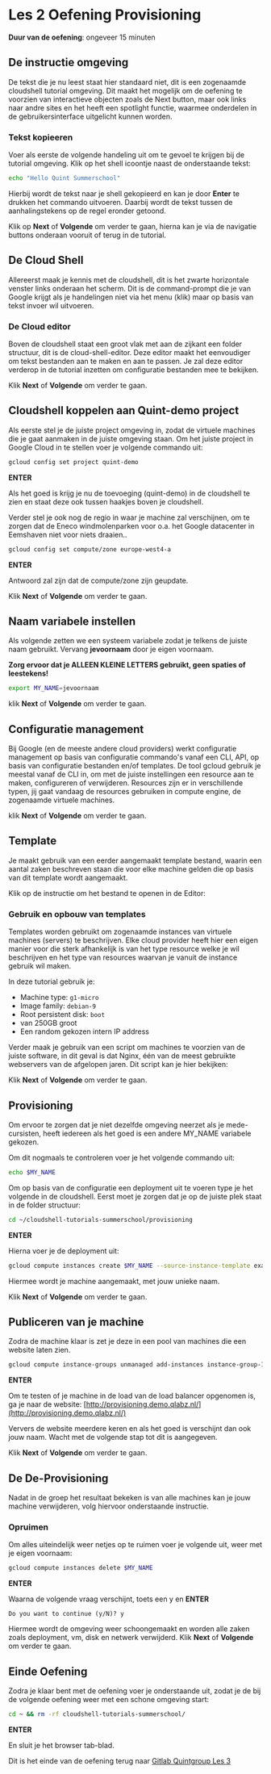 # Les 2 Oefening Provisioning
<walkthrough-directive-name name="Markus Keuter">
</walkthrough-directive-name>

**Duur van de oefening**: ongeveer 15 minuten
## De instructie omgeving
De tekst die je nu leest staat hier standaard niet, dit is een zogenaamde cloudshell tutorial omgeving. 
Dit maakt het mogelijk om de oefening te voorzien van interactieve objecten zoals de Next button, 
maar ook links naar andre sites en het heeft een spotlight functie, waarmee onderdelen in de gebruikersinterface 
uitgelicht kunnen worden.

### Tekst kopieeren
Voer als eerste de volgende handeling uit om te gevoel te krijgen bij de tutorial omgeving.
Klik op het shell icoontje <walkthrough-cloud-shell-icon></walkthrough-cloud-shell-icon> naast de onderstaande tekst:
```bash
echo "Hello Quint Summerschool"
```
Hierbij wordt de tekst naar je shell gekopieerd en kan je door **Enter** te drukken het commando uitvoeren. Daarbij wordt de tekst tussen de aanhalingstekens op de regel eronder getoond.

Klik op **Next** of **Volgende** om verder te gaan, hierna kan je via de navigatie buttons onderaan vooruit of terug in de tutorial.


## De Cloud Shell
Allereerst maak je kennis met de cloudshell, dit is het zwarte horizontale venster links onderaan het scherm. 
Dit is de command-prompt die je van Google krijgt als je handelingen niet via het menu (klik) maar op basis van tekst invoer wil uitvoeren.

### De Cloud editor
Boven de cloudshell staat een groot vlak met aan de zijkant een folder structuur, dit is de cloud-shell-editor. 
Deze editor maakt het eenvoudiger om tekst bestanden aan te maken en aan te passen. 
Je zal deze editor verderop in de tutorial inzetten om configuratie bestanden mee te bekijken.

Klik **Next** of **Volgende** om verder te gaan.


## Cloudshell koppelen aan Quint-demo project 
Als eerste stel je de juiste project omgeving in, zodat de virtuele machines die je gaat aanmaken in de juiste omgeving staan. 
Om het juiste project in Google Cloud in te stellen voer je volgende commando uit:
```bash
gcloud config set project quint-demo
```

**ENTER**

Als het goed is krijg je nu de toevoeging (quint-demo) in de cloudshell te zien en staat deze ook tussen haakjes boven je cloudshell.

Verder stel je ook nog de regio in waar je machine zal verschijnen, om te zorgen dat de Eneco windmolenparken voor 
o.a. het Google datacenter in Eemshaven niet voor niets draaien..
```bash
gcloud config set compute/zone europe-west4-a
```

**ENTER**

Antwoord zal zijn dat de compute/zone zijn geupdate. 

Klik **Next** of **Volgende** om verder te gaan.

## Naam variabele instellen
Als volgende zetten we een systeem variabele zodat je telkens de juiste naam gebruikt. Vervang **jevoornaam** door je eigen voornaam.

**Zorg ervoor dat je ALLEEN KLEINE LETTERS gebruikt, geen spaties of leestekens!**

```bash
export MY_NAME=jevoornaam
```

klik **Next** of **Volgende** om verder te gaan.

## Configuratie management
Bij Google (en de meeste andere cloud providers) werkt configuratie management op basis van configuratie commando's vanaf een CLI, API, op basis van configuratie bestanden en/of templates.
De tool gcloud gebruik je meestal vanaf de CLI in, om met de juiste instellingen een resource aan te maken, configureren of verwijderen. Resources zijn er in verschillende typen, jij gaat vandaag de resources gebruiken in compute engine, de zogenaamde virtuele machines.

klik **Next** of **Volgende** om verder te gaan.

## Template
Je maakt gebruik van een eerder aangemaakt template bestand, waarin een aantal zaken beschreven staan die voor elke machine gelden die op basis van dit template wordt aangemaakt.

Klik op de instructie om het bestand te openen in de Editor:

<walkthrough-editor-open-file filePath="cloudshell-tutorials-summerschool/provisioning/example-template-custom" text="Open template bestand">
</walkthrough-editor-open-file>

### Gebruik en opbouw van templates
Templates worden gebruikt om zogenaamde instances van virtuele machines (servers) te beschrijven. Elke cloud provider heeft hier een eigen manier voor die sterk afhankelijk is van het type resource welke je wil beschrijven en het type van resources waarvan je vanuit de instance gebruik wil maken. 

In deze tutorial gebruik je:

+ Machine type: `g1-micro`
+ Image family: `debian-9`
+ Root persistent disk: `boot`
+ van 250GB groot
+ Een random gekozen intern IP address

Verder maak je gebruik van een script om machines te voorzien van de juiste software, in dit geval is dat Nginx, één van de meest gebruikte webservers van de afgelopen jaren. Dit script kan je hier bekijken:

<walkthrough-editor-open-file filePath="cloudshell-tutorials-summerschool/provisioning/startup-script.sh" text="Open startup-script.sh bestand">
</walkthrough-editor-open-file>

Klik **Next** of **Volgende** om verder te gaan.


## Provisioning
Om ervoor te zorgen dat je niet dezelfde omgeving neerzet als je mede-cursisten, heeft iedereen als het goed is een andere MY_NAME variabele gekozen.

Om dit nogmaals te controleren voer je het volgende commando uit:
```bash
echo $MY_NAME
```

Om op basis van de configuratie een deployment uit te voeren type je het volgende in de cloudshell.
Eerst moet je zorgen dat je op de juiste plek staat in de folder structuur:
```bash
cd ~/cloudshell-tutorials-summerschool/provisioning
```

**ENTER** 

Hierna voer je de deployment uit:
```bash
gcloud compute instances create $MY_NAME --source-instance-template example-template-custom-1 --network-interface=no-address --metadata-from-file startup-script=startup-script.sh
```

Hiermee wordt je machine aangemaakt, met jouw unieke naam. 

Klik **Next** of **Volgende** om verder te gaan.

## Publiceren van je machine
Zodra de machine klaar is zet je deze in een pool van machines die een website laten zien.

```bash
gcloud compute instance-groups unmanaged add-instances instance-group-1 --instances $MY_NAME --zone europe-west4-a
```

**ENTER**

Om te testen of je machine in de load van de load balancer opgenomen is, ga je naar de website:
[http://provisioning.demo.qlabz.nl/](http://provisioning.demo.qlabz.nl/)

Ververs de website meerdere keren en als het goed is verschijnt dan ook jouw naam. Wacht met de volgende stap tot dit is aangegeven.

Klik **Next** of **Volgende** om verder te gaan.

## De De-Provisioning
Nadat in de groep het resultaat bekeken is van alle machines kan je jouw machine verwijderen, volg hiervoor onderstaande instructie.

### Opruimen
Om alles uiteindelijk weer netjes op te ruimen voer je volgende uit, weer met je eigen voornaam: 
```bash
gcloud compute instances delete $MY_NAME
```
**ENTER**

Waarna de volgende vraag verschijnt, toets een y en **ENTER**

```
Do you want to continue (y/N)? y
```
Hiermee wordt de omgeving weer schoongemaakt en worden alle zaken zoals deployment, vm, disk en netwerk verwijderd.
Klik **Next** of **Volgende** om verder te gaan.

## Einde Oefening
Zodra je klaar bent met de oefening voer je onderstaande uit, zodat je de bij de volgende oefening weer met een schone omgeving start:

```bash
cd ~ && rm -rf cloudshell-tutorials-summerschool/
```

**ENTER**

En sluit je het browser tab-blad.

<walkthrough-conclusion-trophy></walkthrough-conclusion-trophy>

Dit is het einde van de oefening terug naar 
[Gitlab Quintgroup Les 3](https://gitlab.com/quintgroup/gemeenschappelijk-werken-met-git-en-gitlab/tree/master/Les%203)
